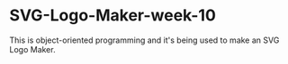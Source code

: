 # SVG-Logo-Maker-week-10
This is object-oriented programming and it's being used to make an SVG Logo Maker.
